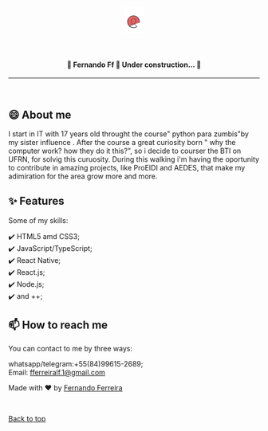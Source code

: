 <div align="center" id="top"> 
  <img src="./assets/Screenshot_2020-08-29 Design UX Alura - Cursos online de tecnologia.png" alt="Fernando Ff" />

  &#xa0;

  <!-- <a href="https://fernandoff.netlify.app">Demo</a> -->
</div>
<!--
**fernando-ff/fernando-ff** is a ✨ _special_ ✨ repository because its `README.md` (this file) appears on your GitHub profile.

<h1 align="center">Fernando Ff</h1>

<!-- Status -->

<h4 align="center"> 
	🚧  Fernando Ff 🚀 Under construction...  🚧
</h4> 

<hr>


<br>

## 😄 About me ##

I start in IT with 17 years old throught the course" python para zumbis"by my sister influence . After the course a great curiosity born " why the computer work? how they do it this?", so i decide to courser the BTI on UFRN, for solvig this curuosity. During this walking i'm having the oportunity to contribute in amazing projects, like ProEIDI and AEDES, that make my adimiration for the area grow more and more.

## :sparkles: Features ##

Some of my skills: 

:heavy_check_mark: HTML5 amd CSS3;\
:heavy_check_mark: JavaScript/TypeScript;\
:heavy_check_mark: React Native;\
:heavy_check_mark: React.js;\
:heavy_check_mark: Node.js;\
:heavy_check_mark: and ++;



## 📫 How to reach me

You can contact to me by three ways:

whatsapp/telegram:+55(84)99615-2689;\
Email: fferreiralf.1@gmail.com

Made with :heart: by <a href="https://github.com/fernando-ff" target="_blank">Fernando Ferreira</a>

&#xa0;

<a href="#top">Back to top</a>

